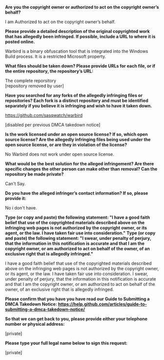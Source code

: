 **Are you the copyright owner or authorized to act on the copyright owner’s behalf?**

I am Authorized to act on the copyright owner’s behalf.

**Please provide a detailed description of the original copyrighted work that has allegedly been infringed. If possible, include a URL to where it is posted online.**

Warbird is a binary obfuscation tool that is integrated into the Windows Build process. It is a restricted Microsoft property.

**What files should be taken down? Please provide URLs for each file, or if the entire repository, the repository’s URL:**

The complete reporsitory   
[repository removed by user]

**Have you searched for any forks of the allegedly infringing files or repositories? Each fork is a distinct repository and must be identified separately if you believe it is infringing and wish to have it taken down.**

https://github.com/sasqwatch/warbird

[disabled per previous DMCA takedown notice]

**Is the work licensed under an open source license? If so, which open source license? Are the allegedly infringing files being used under the open source license, or are they in violation of the license?**

No Warbird does not work under open source license.

**What would be the best solution for the alleged infringement? Are there specific changes the other person can make other than removal? Can the repository be made private?**

Can't Say.

**Do you have the alleged infringer’s contact information? If so, please provide it:**

No i don't have.

**Type (or copy and paste) the following statement: "I have a good faith belief that use of the copyrighted materials described above on the infringing web pages is not authorized by the copyright owner, or its agent, or the law. I have taken fair use into consideration."** 
**Type (or copy and paste) the following statement: "I swear, under penalty of perjury, that the information in this notification is accurate and that I am the copyright owner, or am authorized to act on behalf of the owner, of an exclusive right that is allegedly infringed."**

I have a good faith belief that use of the copyrighted materials described above on the infringing web pages is not authorized by the copyright owner, or its agent, or the law. I have taken fair use into consideration. 
I swear, under penalty of perjury, that the information in this notification is accurate and that I am the copyright owner, or am authorized to act on behalf of the owner, of an exclusive right that is allegedly infringed.

**Please confirm that you have you have read our Guide to Submitting a DMCA Takedown Notice: https://help.github.com/articles/guide-to-submitting-a-dmca-takedown-notice/**

**So that we can get back to you, please provide either your telephone number or physical address:**

[private]

**Please type your full legal name below to sign this request:**

[private]
